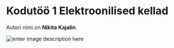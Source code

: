 # Kodutöö 1 Elektroonilised kellad

Autori nimi on **Nikita Kajalin**. 

![enter image description here](https://i.imgur.com/1AraSg9.png)
